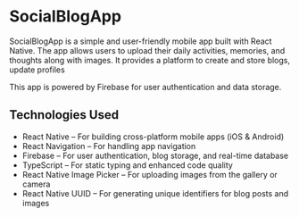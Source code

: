 # SocialBlogApp
SocialBlogApp is a simple and user-friendly mobile app built with React Native. The app allows users to upload their daily activities, memories, and thoughts along with images. It provides a platform to create and store blogs, update profiles

This app is powered by Firebase for user authentication and data storage.

## Technologies Used
* React Native – For building cross-platform mobile apps (iOS & Android)
* React Navigation – For handling app navigation
* Firebase – For user authentication, blog storage, and real-time database
* TypeScript – For static typing and enhanced code quality
* React Native Image Picker – For uploading images from the gallery or camera
* React Native UUID – For generating unique identifiers for blog posts and images
